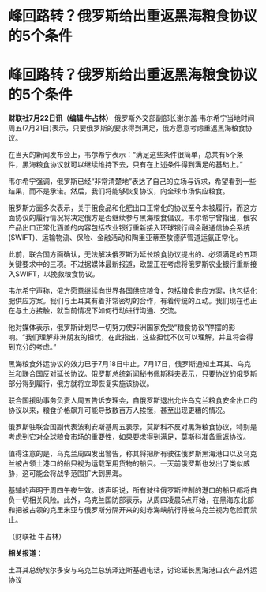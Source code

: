 # 峰回路转？俄罗斯给出重返黑海粮食协议的5个条件

# 峰回路转？俄罗斯给出重返黑海粮食协议的5个条件

**财联社7月22日讯（编辑 牛占林）**
俄罗斯外交部副部长谢尔盖·韦尔希宁当地时间周五(7月21日)表示，只要俄罗斯的要求得到满足，俄方愿意考虑重返黑海粮食协议。

在当天的新闻发布会上，韦尔希宁表示：“满足这些条件很简单，总共有5个条件，黑海粮食协议就可以继续维持下去，只有在上述条件得到满足的基础上。”

韦尔希宁强调，俄罗斯已经“非常清楚地”表达了自己的立场与诉求，希望看到一些结果，而不是承诺。然后，我们将能够恢复协议，向全球市场供应粮食。

俄罗斯方面多次表示，关于俄食品和化肥出口正常化的协议至今未被履行，而这方面协议的履行情况将决定俄方是否继续参与黑海粮食倡议。韦尔希宁曾指出，俄农产品出口正常化涵盖的内容包括农业银行重新接入环球银行间金融通信协会系统(SWIFT)、运输物流、保险、金融活动和陶里亚蒂至敖德萨管道运氨正常化。

此前，联合国方面确认，无法解决俄罗斯为延长粮食协议提出的、必须满足的五项关键要求中的三项。不过据媒体最新报道，欧盟正在考虑将俄罗斯农业银行重新接入SWIFT，以挽救粮食协议。

韦尔希宁声称，俄方愿意继续向世界各国供应粮食，包括粮食供应方案，也包括化肥供应方案。我们与土耳其有着非常密切的合作，有着传统的互动。我们现在也正在与土方接触，就当前情况下如何行动进行沟通、交流。

他对媒体表示，俄罗斯计划尽一切努力使非洲国家免受“粮食协议”停摆的影响。“我们理解非洲朋友的担忧，在此指出，这些担忧不仅可以理解，并且将会得到充分的考虑。”

黑海粮食外运协议的效力已于7月18日中止。7月17日，俄罗斯通知土耳其、乌克兰和联合国反对延长协议。俄罗斯总统新闻秘书佩斯科夫表示，只要协议的俄罗斯部分得到履行，俄方就将立即恢复实施该协议。

联合国援助事务负责人周五告诉安理会，自俄罗斯退出允许乌克兰粮食安全出口的协议以来，粮食价格飙升可能导致数百万人挨饿，甚至出现更糟的情况。

俄罗斯驻联合国副代表波利安斯基周五表示，莫斯科不反对黑海粮食协议，特别是考虑到它对全球粮食市场的重要性，如果要求得到满足，莫斯科准备重返协议。

值得注意的是，乌克兰周四发出警告，称其将把所有驶往俄罗斯黑海港口以及乌克兰被占领土港口的船只视为运载军用货物的船只。一天前俄罗斯也发出了类似威胁，这可能会将战争范围扩大到黑海。

基辅的声明于周四午夜生效。该声明说，所有驶往俄罗斯控制的港口的船只都将自负一切相关风险。此外，乌克兰国防部表示，从周四凌晨5点开始，在黑海东北部和把被占领的克里米亚与俄罗斯分隔开来的刻赤海峡航行将被乌克兰视为危险而禁止。

（财联社 牛占林）

**相关报道：**

土耳其总统埃尔多安与乌克兰总统泽连斯基通电话，讨论延长黑海港口农产品外运协议

